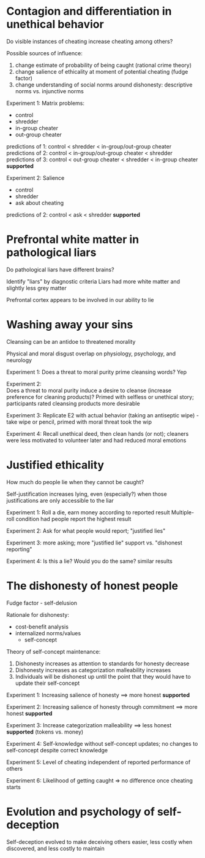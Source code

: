 # Contagion and differentiation in unethical behavior
Do visible instances of cheating increase cheating among others?

Possible sources of influence:
1. change estimate of probability of being caught (rational crime theory)
2. change salience of ethicality at moment of potential cheating (fudge factor)
3. change understanding of social norms around dishonesty: descriptive norms vs. injunctive norms

Experiment 1: 
Matrix problems:
- control
- shredder
- in-group cheater
- out-group cheater

predictions of 1: control < shredder < in-group/out-group cheater
predictions of 2: control < in-group/out-group cheater < shredder 
predictions of 3: control < out-group cheater < shredder < in-group cheater **supported**

Experiment 2:
Salience
- control
- shredder
- ask about cheating

predictions of 2: control < ask < shredder **supported**

# Prefrontal white matter in pathological liars
Do pathological liars have different brains?

Identify "liars" by diagnostic criteria
Liars had more white matter and slightly less grey matter

Prefrontal cortex appears to be involved in our ability to lie

# Washing away your sins
Cleansing can be an antidoe to threatened morality

Physical and moral disgust overlap on physiology, psychology, and neurology

Experiment 1:
Does a threat to moral purity prime cleansing words? Yep

Experiment 2:  
Does a threat to moral purity induce a desire to cleanse (increase preference for cleaning products)? 
Primed with selfless or unethical story; participants rated cleansing products more desirable

Experiment 3:
Replicate E2 with actual behavior (taking an antiseptic wipe) - take wipe or pencil, primed with moral threat took the wip

Experiment 4:
Recall unethical deed, then clean hands (or not); cleaners were less motivated to volunteer later and had reduced moral emotions

# Justified ethicality
How much do people lie when they cannot be caught?

Self-justification increases lying, even (especially?) when those justifications are only accessible to the liar

Experiment 1:
Roll a die, earn money according to reported result
Multiple-roll condition had people report the highest result

Experiment 2: 
Ask for what people would report; "justified lies"

Experiment 3:
more asking; more "justified lie" support vs. "dishonest reporting"

Experiment 4:
Is this a lie? Would you do the same? similar results

# The dishonesty of honest people
Fudge factor - self-delusion

Rationale for dishonesty:
- cost-benefit analysis
- internalized norms/values
  - self-concept

Theory of self-concept maintenance:
1. Dishonesty increases as attention to standards for honesty decrease
2. Dishonesty increases as categorization malleability increases
3. Individuals will be dishonest up until the point that they would have to update their self-concept

Experiment 1: 
Increasing salience of honesty ==> more honest **supported**

Experiment 2: 
Increasing salience of honesty through commitment ==> more honest **supported**

Experiment 3:
Increase categorization malleability ==> less honest **supported** (tokens vs. money)

Experiment 4: 
Self-knowledge without self-concept updates; no changes to self-concept despite correct knowledge

Experiment 5:
Level of cheating independent of reported performance of others

Experiment 6:
Likelihood of getting caught => no difference once cheating starts

# Evolution and psychology of self-deception
Self-deception evolved to make deceiving others easier, less costly when discovered, and less costly to maintain
